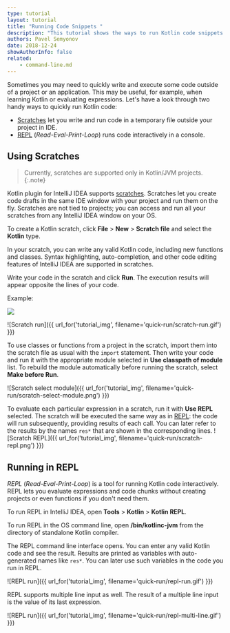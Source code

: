 ```yaml
---
type: tutorial
layout: tutorial
title: "Running Code Snippets "
description: "This tutorial shows the ways to run Kotlin code snippets in a lightweight manner without creating or modifying the whole project."
authors: Pavel Semyonov
date: 2018-12-24
showAuthorInfo: false
related:
    - command-line.md
---
```


Sometimes you may need to quickly write and execute some code outside of a project or an application. This may be useful, for example, when learning Kotlin or evaluating expressions. Let's have a look through two handy ways to quickly run Kotlin code:
* [Scratches](#using-scratches) let you write and run code in a temporary file outside your project in IDE.
* [REPL](#running-in-repl) (_Read-Eval-Print-Loop_) runs code interactively in a console.     


## Using Scratches

> Currently, scratches are supported only in Kotlin/JVM projects.
{:.note}

Kotlin plugin for IntelliJ IDEA supports [scratches](https://www.jetbrains.com/help/idea/scratches.html). Scratches let you create code drafts in the same IDE window with your project and run them on the fly. Scratches are not tied to projects; you can access and run all your scratches from any IntelliJ IDEA window on your OS. 

To create a Kotlin scratch, click __File__ > __New__ > __Scratch file__ and select the __Kotlin__ type.

In your scratch, you can write any valid Kotlin code, including new functions and classes. Syntax highlighting, auto-completion, and other code editing features of IntelliJ IDEA are supported in scratches.

Write your code in the scratch and click __Run__. The execution results will appear opposite the lines of your code.

Example:
<div style="display: flex; align-items: center; margin-bottom: 10px;">
    <img
    src="{{ url_for('asset', path='images/tutorials/quick-run/scratch-repl.png') }}"
    data-gif-src="{{ url_for('asset', path='images/tutorials/quick-run/scratch-run.gif') }}"
    class="gif-image">
</div>

![Scratch run]({{ url_for('tutorial_img', filename='quick-run/scratch-run.gif') }})

To use classes or functions from a project in the scratch, import them into the scratch file as usual with the `import` statement. Then write your code and run it with the appropriate module selected in __Use classpath of module__ list. To rebuild the module automatically before running the scratch, select __Make before Run__.

![Scratch select module]({{ url_for('tutorial_img', filename='quick-run/scratch-select-module.png') }})

To evaluate each particular expression in a scratch, run it with __Use REPL__ selected. The scratch will be executed the same way as in [REPL](#running-in-repl): the code will run subsequently, providing results of each call. You can later refer to the results by the names `res*` that are shown in the corresponding lines.
![Scratch REPL]({{ url_for('tutorial_img', filename='quick-run/scratch-repl.png') }})

## Running in REPL

_REPL_ (_Read-Eval-Print-Loop_) is a tool for running Kotlin code interactively. REPL lets you evaluate expressions and code chunks without creating projects or even functions if you don't need them. 

To run REPL in IntelliJ IDEA, open __Tools__ > __Kotlin__ > __Kotlin REPL__.

To run REPL in the OS command line, open __/bin/kotlinc-jvm__ from the directory of standalone Kotlin compiler.

The REPL command line interface opens. You can enter any valid Kotlin code and see the result. Results are printed as variables with auto-generated names like `res*`. You can later use such variables in the code you run in REPL.

![REPL run]({{ url_for('tutorial_img', filename='quick-run/repl-run.gif') }})

REPL supports multiple line input as well. The result of a multiple line input is the value of its last expression. 

![REPL run]({{ url_for('tutorial_img', filename='quick-run/repl-multi-line.gif') }})

